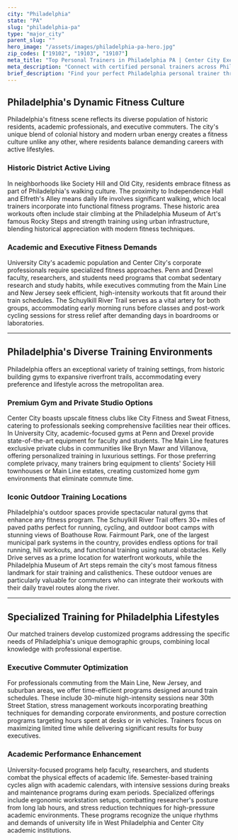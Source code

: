 ```yaml
---
city: "Philadelphia"
state: "PA"
slug: "philadelphia-pa"
type: "major_city"
parent_slug: ""
hero_image: "/assets/images/philadelphia-pa-hero.jpg"
zip_codes: ["19102", "19103", "19107"]
meta_title: "Top Personal Trainers in Philadelphia PA | Center City Executive Fitness"
meta_description: "Connect with certified personal trainers across Philadelphia, specializing in Center City corporate wellness, historic district training, and Main Line executive prep."
brief_description: "Find your perfect Philadelphia personal trainer through our elite matching service. We connect busy Center City executives, University City academics, and Main Line residents with certified fitness professionals who understand your demanding schedule. Whether you need pre-work sessions near 30th Street Station, lunchtime workouts in Rittenhouse Square, or private training in your Society Hill home, we match you with trainers specializing in commuter fitness, stress management, and results-driven programming. Stop wasting time searching and start achieving your fitness goals with trainers who know Philadelphia's unique lifestyle and training environments."
---
```

## Philadelphia's Dynamic Fitness Culture

Philadelphia's fitness scene reflects its diverse population of historic residents, academic professionals, and executive commuters. The city's unique blend of colonial history and modern urban energy creates a fitness culture unlike any other, where residents balance demanding careers with active lifestyles.

### Historic District Active Living
In neighborhoods like Society Hill and Old City, residents embrace fitness as part of Philadelphia's walking culture. The proximity to Independence Hall and Elfreth's Alley means daily life involves significant walking, which local trainers incorporate into functional fitness programs. These historic area workouts often include stair climbing at the Philadelphia Museum of Art's famous Rocky Steps and strength training using urban infrastructure, blending historical appreciation with modern fitness techniques.

### Academic and Executive Fitness Demands
University City's academic population and Center City's corporate professionals require specialized fitness approaches. Penn and Drexel faculty, researchers, and students need programs that combat sedentary research and study habits, while executives commuting from the Main Line and New Jersey seek efficient, high-intensity workouts that fit around their train schedules. The Schuylkill River Trail serves as a vital artery for both groups, accommodating early morning runs before classes and post-work cycling sessions for stress relief after demanding days in boardrooms or laboratories.

---

## Philadelphia's Diverse Training Environments

Philadelphia offers an exceptional variety of training settings, from historic building gyms to expansive riverfront trails, accommodating every preference and lifestyle across the metropolitan area.

### Premium Gym and Private Studio Options
Center City boasts upscale fitness clubs like City Fitness and Sweat Fitness, catering to professionals seeking comprehensive facilities near their offices. In University City, academic-focused gyms at Penn and Drexel provide state-of-the-art equipment for faculty and students. The Main Line features exclusive private clubs in communities like Bryn Mawr and Villanova, offering personalized training in luxurious settings. For those preferring complete privacy, many trainers bring equipment to clients' Society Hill townhouses or Main Line estates, creating customized home gym environments that eliminate commute time.

### Iconic Outdoor Training Locations
Philadelphia's outdoor spaces provide spectacular natural gyms that enhance any fitness program. The Schuylkill River Trail offers 30+ miles of paved paths perfect for running, cycling, and outdoor boot camps with stunning views of Boathouse Row. Fairmount Park, one of the largest municipal park systems in the country, provides endless options for trail running, hill workouts, and functional training using natural obstacles. Kelly Drive serves as a prime location for waterfront workouts, while the Philadelphia Museum of Art steps remain the city's most famous fitness landmark for stair training and calisthenics. These outdoor venues are particularly valuable for commuters who can integrate their workouts with their daily travel routes along the river.

---

## Specialized Training for Philadelphia Lifestyles

Our matched trainers develop customized programs addressing the specific needs of Philadelphia's unique demographic groups, combining local knowledge with professional expertise.

### Executive Commuter Optimization
For professionals commuting from the Main Line, New Jersey, and suburban areas, we offer time-efficient programs designed around train schedules. These include 30-minute high-intensity sessions near 30th Street Station, stress management workouts incorporating breathing techniques for demanding corporate environments, and posture correction programs targeting hours spent at desks or in vehicles. Trainers focus on maximizing limited time while delivering significant results for busy executives.

### Academic Performance Enhancement
University-focused programs help faculty, researchers, and students combat the physical effects of academic life. Semester-based training cycles align with academic calendars, with intensive sessions during breaks and maintenance programs during exam periods. Specialized offerings include ergonomic workstation setups, combatting researcher's posture from long lab hours, and stress reduction techniques for high-pressure academic environments. These programs recognize the unique rhythms and demands of university life in West Philadelphia and Center City academic institutions.